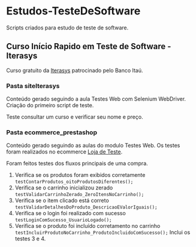 # Estudos-TesteDeSoftware
Scripts criados para estudo de teste de software.

## Curso Início Rapido em Teste de Software - Iterasys
Curso gratuito da [Iterasys](https://iterasys.com.br/) patrocinado pelo Banco Itaú.

### Pasta siteIterasys
Conteúdo gerado seguindo a aula Testes Web com Selenium WebDriver.
Criação do primeiro script de teste.
<p>Teste consultar um curso e verificar seu nome e preço.

### Pasta ecommerce_prestashop
Conteúdo gerado seguindo as aulas do modulo Testes Web.
Os testes foram realizados no ecommerce [Loja de Teste](https://marcelodebittencourt.com/demoprestashop/).
<p>Foram feitos testes dos fluxos principais de uma compra.

 1. Verifica se os produtos foram exibidos corretamente `testContarProdutos_oitoProdutosDiferentes();`
 2. Verifica se o carrinho inicializou zerado `testValidarCarrinhoZerado_ZeroItensNoCarrinho();`
 3. Verifica se o item clicado está correto `testValidarDetalhesDoProduto_DescricaoEValorIguais();`
 4. Verifica se o login foi realizado com sucesso `testLoginComSucesso_UsuarioLogado();`
 5. Verifica se o produto foi incluído corretamento no carrinho `testIncluirProdutoNoCarrinho_ProdutoIncluidoComSucesso();`
Inclui os testes 3 e 4.
